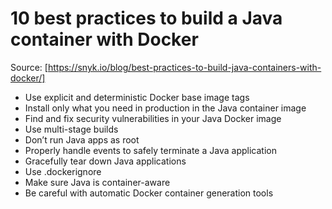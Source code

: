 # 10 best practices to build a Java container with Docker

Source: [https://snyk.io/blog/best-practices-to-build-java-containers-with-docker/]

- Use explicit and deterministic Docker base image tags
- Install only what you need in production in the Java container image
- Find and fix security vulnerabilities in your Java Docker image
- Use multi-stage builds
- Don’t run Java apps as root
- Properly handle events to safely terminate a Java application
- Gracefully tear down Java applications
- Use .dockerignore
- Make sure Java is container-aware
- Be careful with automatic Docker container generation tools
